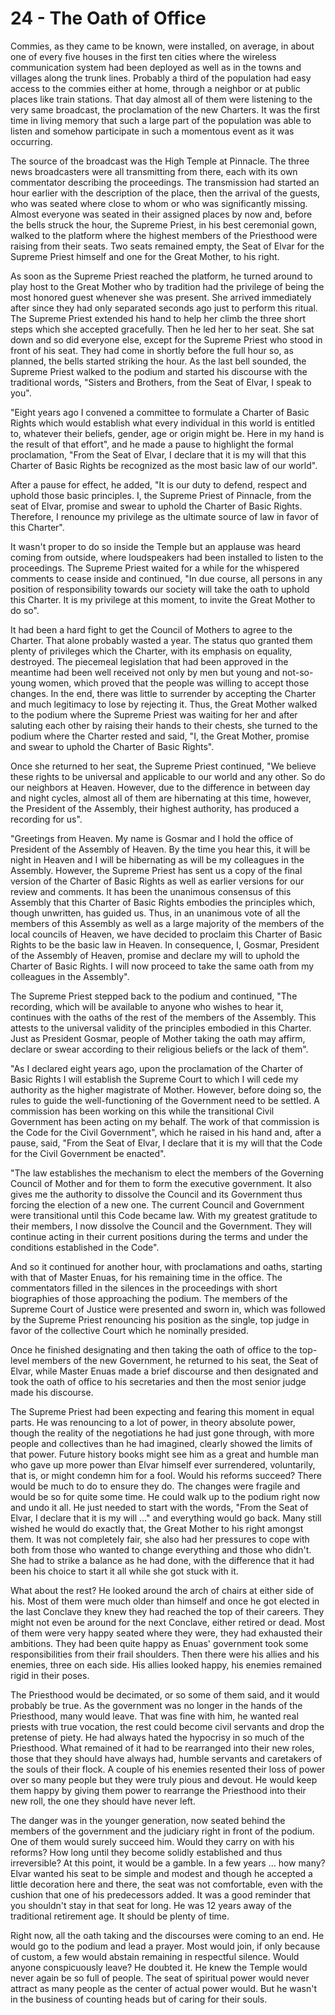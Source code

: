 # 24 - The Oath of Office

Commies, as they came to be known, were installed, on average, in about one of every five houses in the first ten cities where the wireless communication system had been deployed as well as in the towns and villages along the trunk lines. Probably a third of the population had easy access to the commies either at home, through a neighbor or at public places like train stations. That day almost all of them were listening to the very same broadcast, the proclamation of the new Charters. It was the first time in living memory that such a large part of the population was able to listen and somehow participate in such a momentous event as it was occurring.

The source of the broadcast was the High Temple at Pinnacle. The three news broadcasters were all transmitting from there, each with its own commentator describing the proceedings. The transmission had started an hour earlier with the description of the place, then the arrival of the guests, who was seated where close to whom or who was significantly missing. Almost everyone was seated in their assigned places by now and, before the bells struck the hour, the Supreme Priest, in his best ceremonial gown, walked to the platform where the highest members of the Priesthood were raising from their seats. Two seats remained empty, the Seat of Elvar for the Supreme Priest himself and one for the Great Mother, to his right.

As soon as the Supreme Priest reached the platform, he turned around to play host to the Great Mother who by tradition had the privilege of being the most honored guest whenever she was present. She arrived immediately after since they had only separated seconds ago just to perform this ritual. The Supreme Priest extended his hand to help her climb the three short steps which she accepted gracefully. Then he led her to her seat. She sat down and so did everyone else, except for the Supreme Priest who stood in front of his seat. They had come in shortly before the full hour so, as planned, the bells started striking the hour. As the last bell sounded, the Supreme Priest walked to the podium and started his discourse with the traditional words, "Sisters and Brothers, from the Seat of Elvar, I speak to you".

"Eight years ago I convened a committee to formulate a Charter of Basic Rights which would establish what every individual in this world is entitled to, whatever their beliefs, gender, age or origin might be. Here in my hand is the result of that effort", and he made a pause to highlight the formal proclamation, "From the Seat of Elvar, I declare that it is my will that this Charter of Basic Rights be recognized as the most basic law of our world".

After a pause for effect, he added, "It is our duty to defend, respect and uphold those basic principles. I, the Supreme Priest of Pinnacle, from the seat of Elvar, promise and swear to uphold the Charter of Basic Rights. Therefore, I renounce my privilege as the ultimate source of law in favor of this Charter".

It wasn't proper to do so inside the Temple but an applause was heard coming from outside, where loudspeakers had been installed to listen to the proceedings. The Supreme Priest waited for a while for the whispered comments to cease inside and continued, "In due course, all persons in any position of responsibility towards our society will take the oath to uphold this Charter. It is my privilege at this moment, to invite the Great Mother to do so".

It had been a hard fight to get the Council of Mothers to agree to the Charter. That alone probably wasted a year. The status quo granted them plenty of privileges which the Charter, with its emphasis on equality, destroyed. The piecemeal legislation that had been approved in the meantime had been well received not only by men but young and not-so-young women, which proved that the people was willing to accept those changes. In the end, there was little to surrender by accepting the Charter and much legitimacy to lose by rejecting it. Thus, the Great Mother walked to the podium where the Supreme Priest was waiting for her and after saluting each other by raising their hands to their chests, she turned to the podium where the Charter rested and said, "I, the Great Mother, promise and swear to uphold the Charter of Basic Rights".

Once she returned to her seat, the Supreme Priest continued, "We believe these rights to be universal and applicable to our world and any other. So do our neighbors at Heaven. However, due to the difference in between day and night cycles, almost all of them are hibernating at this time, however, the President of the Assembly, their highest authority, has produced a recording for us".

"Greetings from Heaven. My name is Gosmar and I hold the office of President of the Assembly of Heaven. By the time you hear this, it will be night in Heaven and I will be hibernating as will be my colleagues in the Assembly. However, the Supreme Priest has sent us a copy of the final version of the Charter of Basic Rights as well as earlier versions for our review and comments. It has been the unanimous consensus of this Assembly that this Charter of Basic Rights embodies the principles which, though unwritten, has guided us. Thus, in an unanimous vote of all the members of this Assembly as well as a large majority of the members of the local councils of Heaven, we have decided to proclaim this Charter of Basic Rights to be the basic law in Heaven. In consequence, I, Gosmar, President of the Assembly of Heaven, promise and declare my will to uphold the Charter of Basic Rights. I will now proceed to take the same oath from my colleagues in the Assembly".

The Supreme Priest stepped back to the podium and continued, "The recording, which will be available to anyone who wishes to hear it, continues with the oaths of the rest of the members of the Assembly. This attests to the universal validity of the principles embodied in this Charter. Just as President Gosmar, people of Mother taking the oath may affirm, declare or swear according to their religious beliefs or the lack of them".

"As I declared eight years ago, upon the proclamation of the Charter of Basic Rights I will establish the Supreme Court to which I will cede my authority as the higher magistrate of Mother. However, before doing so, the rules to guide the well-functioning of the Government need to be settled. A commission has been working on this while the transitional Civil Government has been acting on my behalf. The work of that commission is the Code for the Civil Government", which he raised in his hand and, after a pause, said, "From the Seat of Elvar, I declare that it is my will that the Code for the Civil Government be enacted".

"The law establishes the mechanism to elect the members of the Governing Council of Mother and for them to form the executive government. It also gives me the authority to dissolve the Council and its Government thus forcing the election of a new one. The current Council and Government were transitional until this Code became law. With my greatest gratitude to their members, I now dissolve the Council and the Government. They will continue acting in their current positions during the terms and under the conditions established in the Code".

And so it continued for another hour, with proclamations and oaths, starting with that of Master Enuas, for his remaining time in the office. The commentators filled in the silences in the proceedings with short biographies of those approaching the podium. The members of the Supreme Court of Justice were presented and sworn in, which was followed by the Supreme Priest renouncing his position as the single, top judge in favor of the collective Court which he nominally presided.

Once he finished designating and then taking the oath of office to the top-level members of the new Government, he returned to his seat, the Seat of Elvar, while Master Enuas made a brief discourse and then designated and took the oath of office to his secretaries and then the most senior judge made his discourse.

The Supreme Priest had been expecting and fearing this moment in equal parts. He was renouncing to a lot of power, in theory absolute power, though the reality of the negotiations he had just gone through, with more people and collectives than he had imagined, clearly showed the limits of that power. Future history books might see him as a great and humble man who gave up more power than Elvar himself ever surrendered, voluntarily, that is, or might condemn him for a fool. Would his reforms succeed? There would be much to do to ensure they do. The changes were fragile and would be so for quite some time. He could walk up to the podium right now and undo it all. He just needed to start with the words, "From the Seat of Elvar, I declare that it is my will ..." and everything would go back. Many still wished he would do exactly that, the Great Mother to his right amongst them. It was not completely fair, she also had her pressures to cope with both from those who wanted to change everything and those who didn't. She had to strike a balance as he had done, with the difference that it had been his choice to start it all while she got stuck with it.

What about the rest? He looked around the arch of chairs at either side of his. Most of them were much older than himself and once he got elected in the last Conclave they knew they had reached the top of their careers. They might not even be around for the next Conclave, either retired or dead. Most of them were very happy seated where they were, they had exhausted their ambitions. They had been quite happy as Enuas' government took some responsibilities from their frail shoulders. Then there were his allies and his enemies, three on each side. His allies looked happy, his enemies remained rigid in their poses.

The Priesthood would be decimated, or so some of them said, and it would probably be true. As the government was no longer in the hands of the Priesthood, many would leave. That was fine with him, he wanted real priests with true vocation, the rest could become civil servants and drop the pretense of piety. He had always hated the hypocrisy in so much of the Priesthood. What remained of it had to be rearranged into their new roles, those that they should have always had, humble servants and caretakers of the souls of their flock. A couple of his enemies resented their loss of power over so many people but they were truly pious and devout. He would keep them happy by giving them power to rearrange the Priesthood into their new roll, the one they should have never left.

The danger was in the younger generation, now seated behind the members of the government and the judiciary right in front of the podium. One of them would surely succeed him. Would they carry on with his reforms? How long until they become solidly established and thus irreversible? At this point, it would be a gamble. In a few years ... how many? Elvar wanted his seat to be simple and modest and though he accepted a little decoration here and there, the seat was not comfortable, even with the cushion that one of his predecessors added. It was a good reminder that you shouldn't stay in that seat for long. He was 12 years away of the traditional retirement age. It should be plenty of time.

Right now, all the oath taking and the discourses were coming to an end. He would go to the podium and lead a prayer. Most would join, if only because of custom, a few would abstain remaining in respectful silence. Would anyone conspicuously leave? He doubted it. He knew the Temple would never again be so full of people. The seat of spiritual power would never attract as many people as the center of actual power would. But he wasn't in the business of counting heads but of caring for their souls.
